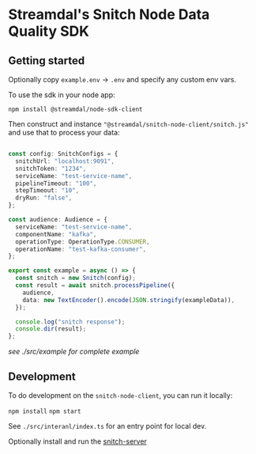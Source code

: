 # Streamdal's Snitch Node Data Quality SDK

## Getting started

Optionally copy `example.env` -> `.env` and specify any custom env vars. 

To use the sdk in your node app:

`npm install @streamdal/node-sdk-client`

Then construct and instance `"@streamdal/snitch-node-client/snitch.js"` and use that
to process your data:

```typescript

const config: SnitchConfigs = {
  snitchUrl: "localhost:9091",
  snitchToken: "1234",
  serviceName: "test-service-name",
  pipelineTimeout: "100",
  stepTimeout: "10",
  dryRun: "false",
};

const audience: Audience = {
  serviceName: "test-service-name",
  componentName: "kafka",
  operationType: OperationType.CONSUMER,
  operationName: "test-kafka-consumer",
};

export const example = async () => {
  const snitch = new Snitch(config);
  const result = await snitch.processPipeline({
    audience,
    data: new TextEncoder().encode(JSON.stringify(exampleData)),
  });

  console.log("snitch response");
  console.dir(result);
};

```
*see ./src/example for complete example*

## Development  

To do development on the `snitch-node-client`, you can run it locally:

`npm install`
`npm start`

See `./src/interanl/index.ts` for an entry point for local dev.

Optionally install and run the [snitch-server](https://github.com/streamdal/snitch-server)

